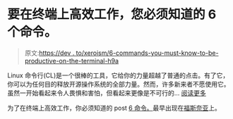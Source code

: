 # 要在终端上高效工作，您必须知道的 6 个命令。

> 原文:[https://dev . to/xeroism/6-commands-you-must-know-to-be-productive-on-the-terminal-h9a](https://dev.to/xeroxism/6-commands-you-must-know-to-be-productive-on-the-terminal-h9a)

Linux 命令行(CL)是一个很棒的工具，它给你的力量超越了普通的点击。有了它，你可以为任何目的释放开源操作系统的全部力量。然而，许多新来者不愿使用它。虽然一开始看起来令人畏惧和害怕，但看起来更像是不可行的… [阅读更多](https://fossnaija.com/6-commands-you-must-know-to-be-productive-on-the-terminal/)

为了在终端上高效工作，你必须知道的 post [6 命令。](https://fossnaija.com/6-commands-you-must-know-to-be-productive-on-the-terminal/)最早出现在[福斯奈亚](https://fossnaija.com)上。